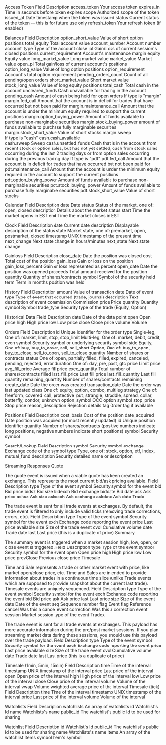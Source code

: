Access Token
Field 	Description
access_token 	Your access token
expires_in 	Time in seconds before token expires
scope 	Authorized scope of the token
issued_at 	Date timestamp when the token was issued
status 	Current status of the token -- this is for future use only
refresh_token 	Your refresh token (if enabled)

Balances
Field 	Description
option_short_value 	Value of short option positions
total_equity 	Total account value
account_number 	Account number
account_type 	Type of the account
close_pl 	Gain/Loss of current session's closed positions
current_requirement 	Account's maintenance margin
equity 	Equity value
long_market_value 	Long market value
market_value 	Market value
open_pl 	Total gain/loss of current account's positions
option_long_value 	Value of long option positions
option_requirement 	Account's total option requirement
pending_orders_count 	Count of all pending/open orders
short_market_value 	Short market value
stock_long_value 	Value of long equity positions
total_cash 	Total cash in the account
uncleared_funds 	Cash unavailable for trading in the account
pending_cash 	Amount of cash being held for open orders
If type is "margin"
margin.fed_call 	Amount that the account is in deficit for trades that have occurred but not been paid for
margin.maintenance_call 	Amount that the account is under the minimum equity required to support the current positions
margin.option_buying_power 	Amount of funds available to purchase non-marginable securities
margin.stock_buying_power 	amount of funds available to purchase fully marginable securities
margin.stock_short_value 	Value of short stocks
margin.sweep 	
If type is "cash"
cash.cash_available 	
cash.sweep 	Sweep
cash.unsettled_funds 	Cash that is in the account from recent stock or option sales, but has not yet settled; cash from stock sales occurring during the last 2 trading days or from option sales occurring during the previous trading day
If type is "pdt"
pdt.fed_call 	Amount that the account is in deficit for trades that have occurred but not been paid for
pdt.maintenance_call 	Amount that the account is under the minimum equity required in the account to support the current positions
pdt.option_buying_power 	Amount of funds available to purchase non-marginable securities
pdt.stock_buying_power 	Amount of funds available to purchase fully marginable securities
pdt.stock_short_value 	Value of short stocks

Calendar
Field 	Description
date 	Date
status 	Status of the market, one of: open, closed
description 	Details about the market status
start 	Time the market opens in EST
end 	Time the market closes in EST

Clock
Field 	Description
date 	Current date
description 	Displayable description of the status
state 	Market state, one of: premarket, open, postmarket, closed
timestamp 	UNIX timestamp of the present time
next_change 	Next state change in hours/minutes
next_state 	Next state change

Gainloss
Field 	Description
close_date 	Date the position was closed
cost 	Total cost of the position
gain_loss 	Gain or loss on the position
gain_loss_percent 	Gain or loss represented as percent
open_date 	Date the position was opened
proceeds 	Total amount received for the position
quantity 	Quantity of shares/contracts
symbol 	Symbol of the security held
term 	Term in months position was held

History
Field 	Description
amount 	Value of transaction
date 	Date of event
type 	Type of event that occurred (trade, journal)
description 	Text description of event
commission 	Commission
price 	Price
quantity 	Quantity
symbol 	Symbol
trade_type 	Security type of the trade (Equity, Option)

Historical Data
Field 	Description
date 	Date of the data point
open 	Open price
high 	High price
low 	Low price
close 	Close price
volume 	Volume


Orders
Field 	Description
id 	Unique identifier for the order
type 	Single-leg, One of: market, limit, stop, stop_limit
Multi-leg, One of: market, debit, credit, even
symbol 	Security symbol or underlying security symbol
side 	Equity, One of: buy, buy_to_cover, sell, sell_short
Option, One of: buy_to_open, buy_to_close, sell_to_open, sell_to_close
quantity 	Number of shares or contracts
status 	One of: open, partially_filled, filled, expired, canceled, pending, rejected, error
duration 	One of: day, pre, post, gtc
price 	Limit price
avg_fill_price 	Average fill price
exec_quantity 	Total number of shares/contracts filled
last_fill_price 	Last fill price
last_fill_quantity 	Last fill quantity
remaining_quantity 	Number of shares/contracts remaining
create_date 	Date the order was created
transaction_date 	Date the order was last updated
class 	One of: equity, option, combo, multileg
strategy 	One of: freeform, covered_call, protective_put, strangle, straddle, spread, collar, butterfly, condor, unknown
option_symbol 	OCC option symbol
stop_price 	Stop price
reason_description 	Rejection details
tag 	Order tag if available

Positions
Field 	Description
cost_basis 	Cost of the position
date_acquired 	Date position was acquired (or most recently updated)
id 	Unique position identifier
quantity 	Number of shares/contracts (positive numbers indicate long positions, negative numbers indicate short positions)
symbol 	Security symbol

Search/Lookup
Field 	Description
symbol 	Security symbol
exchange 	Exchange code of the symbol
type 	Type, one of: stock, option, etf, index, mutual_fund
description 	Security detailed name or description

Streaming Responses
Quote

The quote event is issued when a viable quote has been created an exchange. This represents the most current bid/ask pricing available.
Field 	Description
type 	Type of the event
symbol 	Security symbol for the event
bid 	Bid price
bidsz 	Bid size
bidexch 	Bid exchange
biddate 	Bid date
ask 	Ask price
asksz 	Ask size
askexch 	Ask exchange
askdate 	Ask date
Trade

The trade event is sent for all trade events at exchanges. By default, the trade event is filtered to only include valid ticks (removing trade corrections, errors, etc).
Field 	Description
type 	Type of the event
symbol 	Security symbol for the event
exch 	Exchange code reporting the event
price 	Last price available
size 	Size of the trade event
cvol 	Cumulative volume
date 	Trade date
last 	Last price (this is a duplicate of price)
Summary

The summary event is triggered when a market session high, low, open, or close event is triggered.
Field 	Description
type 	Type of the event
symbol 	Security symbol for the event
open 	Open price
high 	High price
low 	Low price
prevClose 	Previous close price
Timesale

Time and Sale represents a trade or other market event with price, like market open/close price, etc. Time and Sales are intended to provide information about trades in a continuous time slice (unlike Trade events which are supposed to provide snapshot about the current last trade). Timesale events are uniquely sequenced.
Field 	Description
type 	Type of the event
symbol 	Security symbol for the event
exch 	Exchange code reporting the event
bid 	Bid price
ask 	Ask price
last 	Last price
size 	Size of the event
date 	Date of the event
seq 	Sequence number
flag 	Event flag Reference
cancel 	Was this a cancel event
correction 	Was this a correction event
session 	Market session type of the event
Tradex

The trade event is sent for all trade events at exchanges. This payload has more accurate information during the pre/post market sessions. If you plan streaming market data during these sessions, you should use this payload over the trade payload.
Field 	Description
type 	Type of the event
symbol 	Security symbol for the event
exch 	Exchange code reporting the event
price 	Last price available
size 	Size of the trade event
cvol 	Cumulative volume
date 	Trade date
last 	Last price (this is a duplicate of price)

Timesale (1min, 5min, 15min)
Field 	Description
time 	Time of the interval
timestamp 	UNIX timestamp of the interval
price 	Last price of the interval
open 	Open price of the interval
high 	High price of the interval
low 	Low price of the interval
close 	Close price of the interval
volume 	Volume of the interval
vwap 	Volume weighted average price of the interval
Timesale (tick)
Field 	Description
time 	Time of the interval
timestamp 	UNIX timestamp of the interval
price 	Last price of the interval
volume 	Volume of the interval

Watchlists
Field 	Description
watchlists 	An array of watchlists
id 	Watchlist's Id
name 	Watchlists's name
public_id 	The watchlist's public Id to be used for sharing

Watchlist
Field 	Description
id 	Watchlist's Id
public_id 	The watchlist's public Id to be used for sharing
name 	Watchlists's name
items 	An array of the watchlist items
symbol 	Item's symbol

